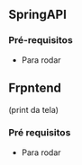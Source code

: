 ## SpringAPI

### Pré-requisitos

- Para rodar


## Frpntend
(print da tela)

### Pré requisitos

- Para rodar